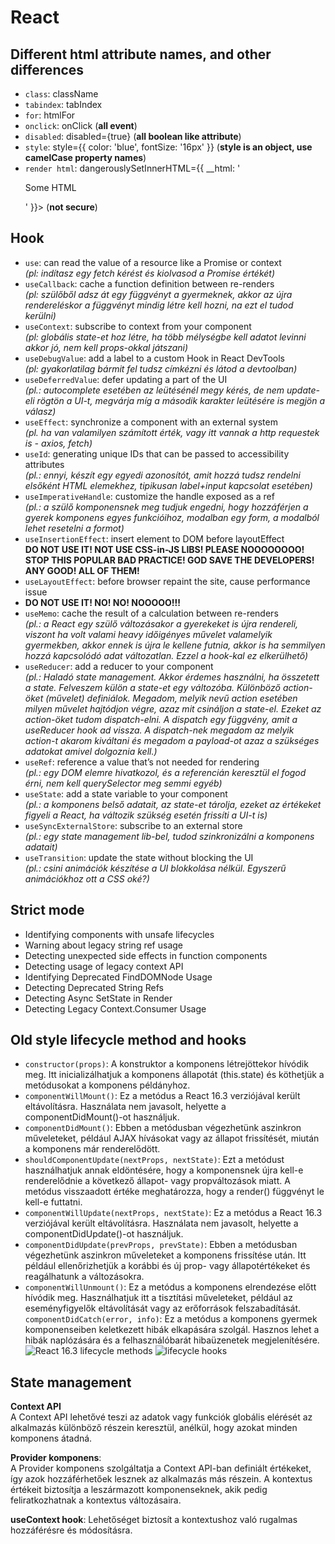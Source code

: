 # React

## Different html attribute names, and other differences

- `class`: className
- `tabindex`: tabIndex
- `for`: htmlFor
- `onclick`: onClick (**all event**)
- `disabled`: disabled={true} (**all boolean like attribute**)
- `style`: style={{ color: 'blue', fontSize: '16px' }} (**style is an object, use camelCase property names**)
- `render html`: dangerouslySetInnerHTML={{ __html: '<p>Some HTML</p>' }}> (**not secure**)

## Hook

- `use`: can read the value of a resource like a Promise or context  
  _(pl: indítasz egy fetch kérést és kiolvasod a Promise értékét)_
- `useCallback`: cache a function definition between re-renders  
  _(pl: szülőből adsz át egy függvényt a gyermeknek, akkor az újra rendereléskor a függvényt mindig létre kell hozni, na ezt el tudod kerülni)_
- `useContext`: subscribe to context from your component  
  _(pl: globális state-et hoz létre, ha több mélységbe kell adatot levinni akkor jó, nem kell props-okkal játszani)_
- `useDebugValue`: add a label to a custom Hook in React DevTools  
  _(pl: gyakorlatilag bármit fel tudsz címkézni és látod a devtoolban)_
- `useDeferredValue`: defer updating a part of the UI  
  _(pl.: autocomplete esetében az leütésénél megy kérés, de nem update-eli rögtön a UI-t, megvárja míg a második karakter leütésére is megjön a válasz)_
- `useEffect`: synchronize a component with an external system  
  _(pl. ha van valamilyen számított érték, vagy itt vannak a http requestek is - axios, fetch)_
- `useId`: generating unique IDs that can be passed to accessibility attributes  
  _(pl.: ennyi, készít egy egyedi azonosítót, amit hozzá tudsz rendelni elsőként HTML elemekhez, tipikusan label+input kapcsolat esetében)_
- `useImperativeHandle`: customize the handle exposed as a ref  
  _(pl.: a szülő komponensnek meg tudjuk engedni, hogy hozzáférjen a gyerek komponens egyes funkcióihoz, modalban egy form, a modalból lehet resetelni a formot)_
- `useInsertionEffect`: insert element to DOM before layoutEffect  
  **DO NOT USE IT! NOT USE CSS-in-JS LIBS! PLEASE NOOOOOOOO! STOP THIS POPULAR BAD PRACTICE! GOD SAVE THE DEVELOPERS! ANY GOOD! ALL OF THEM!**
- `useLayoutEffect`: before browser repaint the site, cause performance issue
- **DO NOT USE IT! NO! NO! NOOOOO!!!**
- `useMemo`: cache the result of a calculation between re-renders  
  _(pl.: a React egy szülő változásakor a gyerekeket is újra rendereli, viszont ha volt valami heavy időigényes művelet valamelyik gyermekben, akkor ennek is újra le kellene futnia, akkor is ha semmilyen hozzá kapcsolódó adat változatlan. Ezzel a hook-kal ez elkerülhető)_
- `useReducer`: add a reducer to your component  
  _(pl.: Haladó state management. Akkor érdemes használni, ha összetett a state. Felveszem külön a state-et egy változóba. Különböző action-öket (művelet) definiálok. Megadom, melyik nevű action esetében milyen művelet hajtódjon végre, azaz mit csináljon a state-el. Ezeket az action-öket tudom dispatch-elni. A dispatch egy függvény, amit a useReducer hook ad vissza. A dispatch-nek megadom az melyik action-t akarom kiváltani és megadom a payload-ot azaz a szükséges adatokat amivel dolgoznia kell.)_
- `useRef`: reference a value that’s not needed for rendering  
  _(pl.: egy DOM elemre hivatkozol, és a referencián keresztül el fogod érni, nem kell querySelector meg semmi egyéb)_
- `useState`: add a state variable to your component  
  _(pl.: a komponens belső adatait, az state-et tárolja, ezeket az értékeket figyeli a React, ha változik szükség esetén frissíti a UI-t is)_
- `useSyncExternalStore`: subscribe to an external store  
  _(pl.: egy state management lib-bel, tudod szinkronizálni a komponens adatait)_
- `useTransition`: update the state without blocking the UI  
  _(pl.: csini animációk készítése a UI blokkolása nélkül. Egyszerű animációkhoz ott a CSS oké?)_

## Strict mode

- Identifying components with unsafe lifecycles
- Warning about legacy string ref usage
- Detecting unexpected side effects in function components
- Detecting usage of legacy context API
- Identifying Deprecated FindDOMNode Usage
- Detecting Deprecated String Refs
- Detecting Async SetState in Render
- Detecting Legacy Context.Consumer Usage

## Old style lifecycle method and hooks

- `constructor(props)`: A konstruktor a komponens létrejöttekor hívódik meg. Itt inicializálhatjuk a komponens állapotát (this.state) és köthetjük a metódusokat a komponens példányhoz.
- `componentWillMount()`: Ez a metódus a React 16.3 verziójával került eltávolításra. Használata nem javasolt, helyette a componentDidMount()-ot használjuk.
- `componentDidMount()`: Ebben a metódusban végezhetünk aszinkron műveleteket, például AJAX hívásokat vagy az állapot frissítését, miután a komponens már renderelődött.
- `shouldComponentUpdate(nextProps, nextState)`: Ezt a metódust használhatjuk annak eldöntésére, hogy a komponensnek újra kell-e renderelődnie a következő állapot- vagy propváltozások miatt. A metódus visszaadott értéke meghatározza, hogy a render() függvényt le kell-e futtatni.
- `componentWillUpdate(nextProps, nextState)`: Ez a metódus a React 16.3 verziójával került eltávolításra. Használata nem javasolt, helyette a componentDidUpdate()-ot használjuk.
- `componentDidUpdate(prevProps, prevState)`: Ebben a metódusban végezhetünk aszinkron műveleteket a komponens frissítése után. Itt például ellenőrizhetjük a korábbi és új prop- vagy állapotértékeket és reagálhatunk a változásokra.
- `componentWillUnmount()`: Ez a metódus a komponens elrendezése előtt hívódik meg. Használhatjuk itt a tisztítási műveleteket, például az eseményfigyelők eltávolítását vagy az erőforrások felszabadítását.
  `componentDidCatch(error, info)`: Ez a metódus a komponens gyermek komponenseiben keletkezett hibák elkapására szolgál. Hasznos lehet a hibák naplózására és a felhasználóbarát hibaüzenetek megjelenítésére.
  ![React 16.3 lifecycle methods](/img/lifecycle-methods16-3.jpg)
  ![lifecycle hooks](/img/react-lifecycle-methods-in-hooks.jpeg)

## State management

**Context API**  
A Context API lehetővé teszi az adatok vagy funkciók globális elérését az alkalmazás különböző részein keresztül, 
anélkül, hogy azokat minden komponens átadná.

**Provider komponens**:  
A Provider komponens szolgáltatja a Context API-ban definiált értékeket, így azok hozzáférhetőek lesznek az alkalmazás más részein. 
A kontextus értékeit biztosítja a leszármazott komponenseknek, akik pedig feliratkozhatnak a kontextus változásaira.

**useContext hook**:
Lehetőséget biztosít a kontextushoz való rugalmas hozzáférésre és módosításra.

